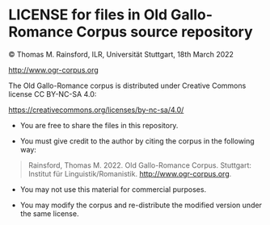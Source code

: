 LICENSE for files in Old Gallo-Romance Corpus source repository
===============================================================
© Thomas M. Rainsford, ILR, Universität Stuttgart, 18th March 2022

http://www.ogr-corpus.org

The Old Gallo-Romance corpus is distributed under Creative Commons license
CC BY-NC-SA 4.0:

https://creativecommons.org/licenses/by-nc-sa/4.0/

* You are free to share the files in this repository.

* You must give credit to the author by citing the corpus in the following way:

> Rainsford, Thomas M. 2022. Old Gallo-Romance Corpus.
> Stuttgart: Institut für Linguistik/Romanistik. <http://www.ogr-corpus.org>.
		
* You may not use this material for commercial purposes.

* You may modify the corpus and re-distribute the modified version under the same
	license.
